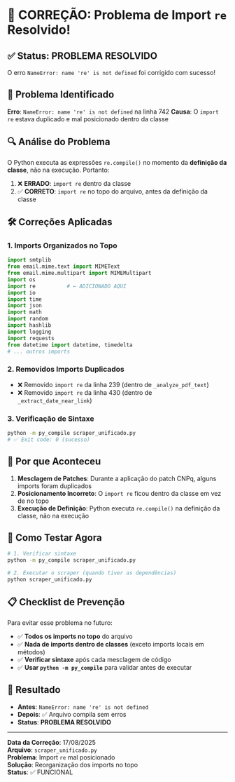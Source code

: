 # 🔧 CORREÇÃO: Problema de Import `re` Resolvido!

## ✅ Status: PROBLEMA RESOLVIDO

O erro `NameError: name 're' is not defined` foi corrigido com sucesso!

## 🚨 Problema Identificado

**Erro**: `NameError: name 're' is not defined` na linha 742
**Causa**: O `import re` estava duplicado e mal posicionado dentro da classe

## 🔍 Análise do Problema

O Python executa as expressões `re.compile()` no momento da **definição da classe**, não na execução. Portanto:

1. ❌ **ERRADO**: `import re` dentro da classe
2. ✅ **CORRETO**: `import re` no topo do arquivo, antes da definição da classe

## 🛠️ Correções Aplicadas

### 1. **Imports Organizados no Topo**
```python
import smtplib
from email.mime.text import MIMEText
from email.mime.multipart import MIMEMultipart
import os
import re          # ← ADICIONADO AQUI
import io
import time
import json
import math
import random
import hashlib
import logging
import requests
from datetime import datetime, timedelta
# ... outros imports
```

### 2. **Removidos Imports Duplicados**
- ❌ Removido `import re` da linha 239 (dentro de `_analyze_pdf_text`)
- ❌ Removido `import re` da linha 430 (dentro de `_extract_date_near_link`)

### 3. **Verificação de Sintaxe**
```bash
python -m py_compile scraper_unificado.py
# ✅ Exit code: 0 (sucesso)
```

## 🎯 Por que Aconteceu

1. **Mesclagem de Patches**: Durante a aplicação do patch CNPq, alguns imports foram duplicados
2. **Posicionamento Incorreto**: O `import re` ficou dentro da classe em vez de no topo
3. **Execução de Definição**: Python executa `re.compile()` na definição da classe, não na execução

## 🚀 Como Testar Agora

```bash
# 1. Verificar sintaxe
python -m py_compile scraper_unificado.py

# 2. Executar o scraper (quando tiver as dependências)
python scraper_unificado.py
```

## 📋 Checklist de Prevenção

Para evitar esse problema no futuro:

- ✅ **Todos os imports no topo** do arquivo
- ✅ **Nada de imports dentro de classes** (exceto imports locais em métodos)
- ✅ **Verificar sintaxe** após cada mesclagem de código
- ✅ **Usar `python -m py_compile`** para validar antes de executar

## 🎉 Resultado

- **Antes**: `NameError: name 're' is not defined`
- **Depois**: ✅ Arquivo compila sem erros
- **Status**: **PROBLEMA RESOLVIDO**

---

**Data da Correção**: 17/08/2025  
**Arquivo**: `scraper_unificado.py`  
**Problema**: Import `re` mal posicionado  
**Solução**: Reorganização dos imports no topo  
**Status**: ✅ FUNCIONAL
